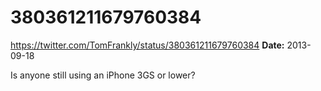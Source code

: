 # 380361211679760384
https://twitter.com/TomFrankly/status/380361211679760384
**Date:** 2013-09-18

Is anyone still using an iPhone 3GS or lower?
